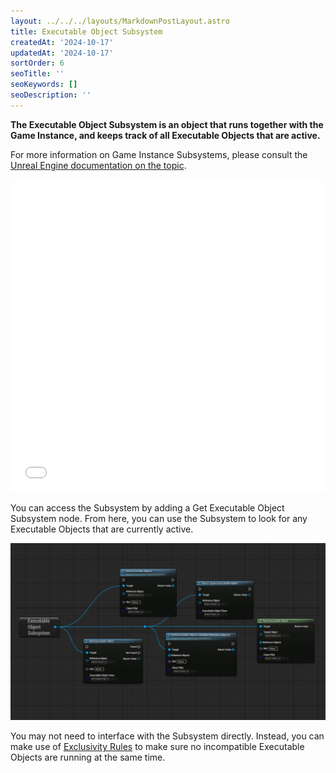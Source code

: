 ```yaml
---
layout: ../../../layouts/MarkdownPostLayout.astro
title: Executable Object Subsystem
createdAt: '2024-10-17'
updatedAt: '2024-10-17'
sortOrder: 6
seoTitle: ''
seoKeywords: []
seoDescription: ''
---
```


**The Executable Object Subsystem is an object that runs together with the Game Instance, and keeps track of all Executable Objects that are active.**

For more information on Game Instance Subsystems, please consult the <a href="https://docs.unrealengine.com/5.2/en-US/programming-subsystems-in-unreal-engine/" target="_blank">Unreal Engine documentation on the topic</a>.

<embed src="/pdf/slide-subsystem.pdf" width="100%" height="500px" toolbar=0 frameborder="0" scrolling="no" />

You can access the Subsystem by adding a <span class="function">Get Executable Object Subsystem</span> node. From here, you can use the Subsystem to look for any Executable Objects that are currently active.

![](../../../assets/executable-objects/SearchFunctions-large.jpg)

You may not need to interface with the Subsystem directly. Instead, you can make use of [Exclusivity Rules](/executable-objects/2-tutorials/06-exclusivity) to make sure no incompatible Executable Objects are running at the same time.

